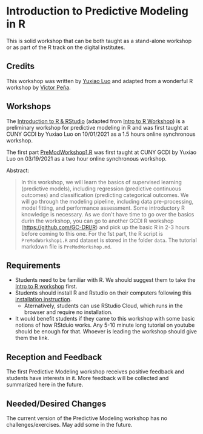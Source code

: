 # Introduction to Predictive Modeling in R
This is solid workshop that can be both taught as a stand-alone workshop or as part of the R track on the digital institutes.

## Credits
This workshop was written by [Yuxiao Luo](https://github.com/YuxiaoLuo) and adapted from a wonderful R workshop by [Víctor Peña](https://github.com/VicPena).

## Workshops
The [Introduction to R & RStudio](https://github.com/YuxiaoLuo/PredictiveModeling/blob/main/IntroR.R) (adapted from [Intro to R Workshop](https://github.com/GC-DRI/R)) is a preliminary workshop for predictive modeling in R and was first taught at CUNY GCDI by Yuxiao Luo on 10/01/2021 as a 1.5 hours online synchronous workshop.

The first part [PreModWorkshop1.R](https://github.com/YuxiaoLuo/PredictiveModeling/blob/main/PreModWorkshop1.R) was first taught at CUNY GCDI by Yuxiao Luo on 03/19/2021 as a two hour online synchronous workshop.

Abstract:

> In this workshop, we will learn the basics of supervised learning (predictive models), including regression (predictive continuous outcomes) and classification (predicting 
> categorical outcomes. We will go through the modeling pipeline, including data pre-processing, model fitting, and performance assessment. Some introductory R knowledge is 
> necessary. As we don't have time to go over the basics durin the workshop, you can go to another GCDI R workshop (https://github.com/GC-DRI/R) and pick up the basic R in 2-3 
> hours before coming to this one. For the 1st part, the R script is `PreModWorkshop1.R` and dataset is stored in the folder `data`. The tutorial markdown file is 
> `PreModWorkshop.md`.

## Requirements
- Students need to be familiar with R. We should suggest them to take the [Intro to R workshop](https://github.com/GC-DRI/R) first.
- Students should install R and Rstudio on their computers following this [installation instruction](https://github.com/GC-DRI/install/blob/master/sections/R.md).
  - Aternatively, students can use RStudio Cloud, which runs in the browser and require no installation. 
- It would benefit students if they came to this workshop with some basic notions of how RStduio works. Any 5-10 minute long tutorial on youtube should be enough for that. Whoever is leading the workshop should give them the link.

## Reception and Feedback
The first Predictive Modeling workshop receives positive feedback and students have interests in it. More feedback will be collected and summarized here in the future.

## Needed/Desired Changes
The current version of the Predictive Modeling workshop has no challenges/exercises. May add some in the future. 
